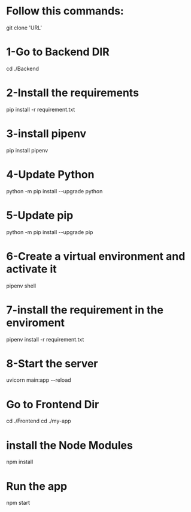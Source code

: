 
<!-- Clone the project -->
# Follow this commands:
git clone 'URL'


<!-- Run Backend - in new terminal-->
# 1-Go to Backend DIR
cd ./Backend
# 2-Install the requirements
pip install -r requirement.txt
# 3-install pipenv
pip install pipenv
# 4-Update Python
python -m pip install --upgrade python
# 5-Update pip
python -m pip install --upgrade pip
# 6-Create a virtual environment and activate it
pipenv shell
# 7-install the requirement in the enviroment
pipenv install -r requirement.txt
# 8-Start the server
uvicorn main:app --reload



<!-- RUN Frontend - in new terminal-->
# Go to Frontend Dir
cd ./Frontend
cd ./my-app

# install the Node Modules
npm install

# Run the app 
npm start






